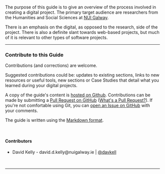 
<p>
    The purpose of this guide is to give an overview of the process involved in creating a digital project.  The primary target audience are researchers from the Humanities and Social Sciences at <a href="http://nuigalway.ie">NUI Galway</a>.
</p>

<p>
    There is an emphasis on the digital, as opposed to the research, side of the project. There is also a definite slant towards web-based projects, but much of it is relevant to other types of software projects. 
</p>



<div class="clear"></div>
<hr/>

<h3>Contribute to this Guide</h3>

Contributions (and corrections) are welcome. 

Suggested contributions could be: updates to existing sections, links to new resources or useful tools, new sections or Case Studies that detail what you learned during your digital projects.

A copy of the guide's content is [hosted on Github](https://github.com/davekelly/digital-research-project-guide). Contributions can be made by submitting a [Pull Request on GitHub](https://github.com/davekelly/digital-research-project-guide) ([What's a Pull Request?](https://help.github.com/articles/using-pull-requests)). If you're not comfortable using Git, you can [open an Issue on GitHub](https://github.com/davekelly/digital-research-project-guide/issues) with your comments.

The guide is written using the [Markdown format](http://daringfireball.net/projects/markdown/).

<br/>

<h4>Contributors</h4>
<ul>
    <li>David Kelly - david.d.kelly@nuigalway.ie | <a href="http://twitter.com/davkell">@davkell</a></li>
</ul>
<br/>


<div class="clear"></div>
<hr/>

